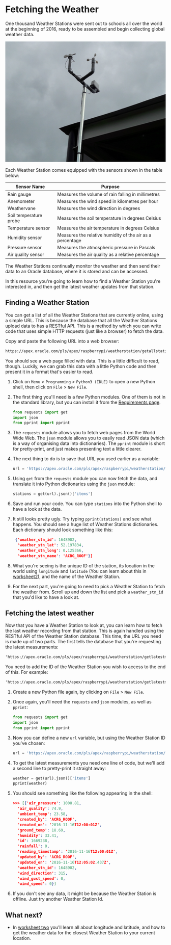 # Fetching the Weather

One thousand Weather Stations were sent out to schools all over the world at the beginning of 2016, ready to be assembled and begin collecting global weather data.

![Weather Station](images/weather_station.jpg)

Each Weather Station comes equipped with the sensors shown in the table below:

|Sensor Name|Purpose|
|-----------|-------|
|Rain gauge|Measures the volume of rain falling in millimetres|
|Anemometer|Measures the wind speed in kilometres per hour|
|Weathervane|Measures the wind direction in degrees|
|Soil temperature probe|Measures the soil temperature in degrees Celsius|
|Temperature sensor|Measures the air temperature in degrees Celsius|
|Humidity sensor|Measures the relative humidity of the air as a percentage|
|Pressure sensor|Measures the atmospheric pressure in Pascals|
|Air quality sensor|Measures the air quality as a relative percentage|

The Weather Stations continually monitor the weather and then send their data to an Oracle database, where it is stored and can be accessed.

In this resource you're going to learn how to find a Weather Station you're interested in, and then get the latest weather updates from that station.

## Finding a Weather Station

You can get a list of all the Weather Stations that are currently online, using a simple URL. This is because the database that all the Weather Stations upload data to has a RESTful API. This is a method by which you can write code that uses simple HTTP requests (just like a browser) to fetch the data.

Copy and paste the following URL into a web browser:

``` html
https://apex.oracle.com/pls/apex/raspberrypi/weatherstation/getallstations
```

You should see a web page filled with data. This is a little difficult to read, though. Luckily, we can grab this data with a little Python code and then present it in a format that's easier to read.

1. Click on `Menu` > `Programming` > `Python3 (IDLE)` to open a new Python shell, then click on `File` > `New File`.

1. The first thing you'll need is a few Python modules. One of them is not in the standard library, but you can install it from the [Requirements page](https://raspberrypi.org/learning/fetching-the-weather/requirement/).

    ``` python
    from requests import get
    import json
    from pprint import pprint
    ```

1. The `requests` module allows you to fetch web pages from the World Wide Web. The `json` module allows you to easily read JSON data (which is a way of organising data into dictionaries). The `pprint` module is short for pretty-print, and just makes presenting text a little clearer.

1. The next thing to do is to save that URL you used earlier as a variable:

    ``` python
    url = 'https://apex.oracle.com/pls/apex/raspberrypi/weatherstation/getallstations'
    ```

1. Using `get` from the `requests` module you can now fetch the data, and translate it into Python dictionaries using the `json` module:

    ``` python
    stations = get(url).json()['items']
    ```

1. Save and run your code. You can type `stations` into the Python shell to have a look at the data.

1. It still looks pretty ugly. Try typing `pprint(stations)` and see what happens. You should see a huge list of Weather Stations dictionaries. Each dictionary should look something like this:

    ``` json
     {'weather_stn_id': 1648902,
      'weather_stn_lat': 52.197834,
      'weather_stn_long': 0.125366,
      'weather_stn_name': 'ACRG_ROOF'}]
    ```

1. What you're seeing is the unique ID of the station, its location in the world using `longitude` and `latitude` (You can learn about this in [worksheet2](worksheet2.md)), and the name of the Weather Station.

1. For the next part, you're going to need to pick a Weather Station to fetch the weather from. Scroll up and down the list and pick a `weather_stn_id` that you'd like to have a look at.

## Fetching the latest weather

Now that you have a Weather Station to look at, you can learn how to fetch the last weather recording from that station.
This is again handled using the RESTful API of the Weather Station database. This time, the URL you need is made up of two parts. The first tells the database that you're requesting the latest measurements:

``` html
'https://apex.oracle.com/pls/apex/raspberrypi/weatherstation/getlatestmeasurements/'
```
You need to add the ID of the Weather Station you wish to access to the end of this. For example:

``` html
'https://apex.oracle.com/pls/apex/raspberrypi/weatherstation/getlatestmeasurements/1648902
```

1. Create a new Python file again, by clicking on `File` > `New File`.
1. Once again, you'll need the `requests` and `json` modules, as well as `pprint`:

    ``` python
    from requests import get
    import json
    from pprint import pprint
    ```

1. Now you can define a new `url` variable, but using the Weather Station ID you've chosen:

    ``` python
    url = 'https://apex.oracle.com/pls/apex/raspberrypi/weatherstation/getlatestmeasurements/weather_stn_id_goes_here
    ```

1. To get the latest measurements you need one line of code, but we'll add a second line to pretty-print it straight away:

    ``` python
    weather = get(url).json()['items']
    pprint(weather)
    ```

1. You should see something like the following appearing in the shell:

    ``` json
    >>> [{'air_pressure': 1008.81,
      'air_quality': 74.9,
      'ambient_temp': 23.58,
      'created_by': 'ACRG_ROOF',
      'created_on': '2016-11-16T12:00:01Z',
      'ground_temp': 18.69,
      'humidity': 33.41,
      'id': 1669238,
      'rainfall': 0,
      'reading_timestamp': '2016-11-16T12:00:01Z',
      'updated_by': 'ACRG_ROOF',
      'updated_on': '2016-11-16T12:05:02.437Z',
      'weather_stn_id': 1648902,
      'wind_direction': 315,
      'wind_gust_speed': 0,
      'wind_speed': 0}]
    ```

1. If you don't see any data, it might be because the Weather Station is offline. Just try another Weather Station Id.

## What next?

- In [worksheet two](worksheet2.md) you'll learn all about longitude and latitude, and how to get the weather data for the closest Weather Station to your current location.

